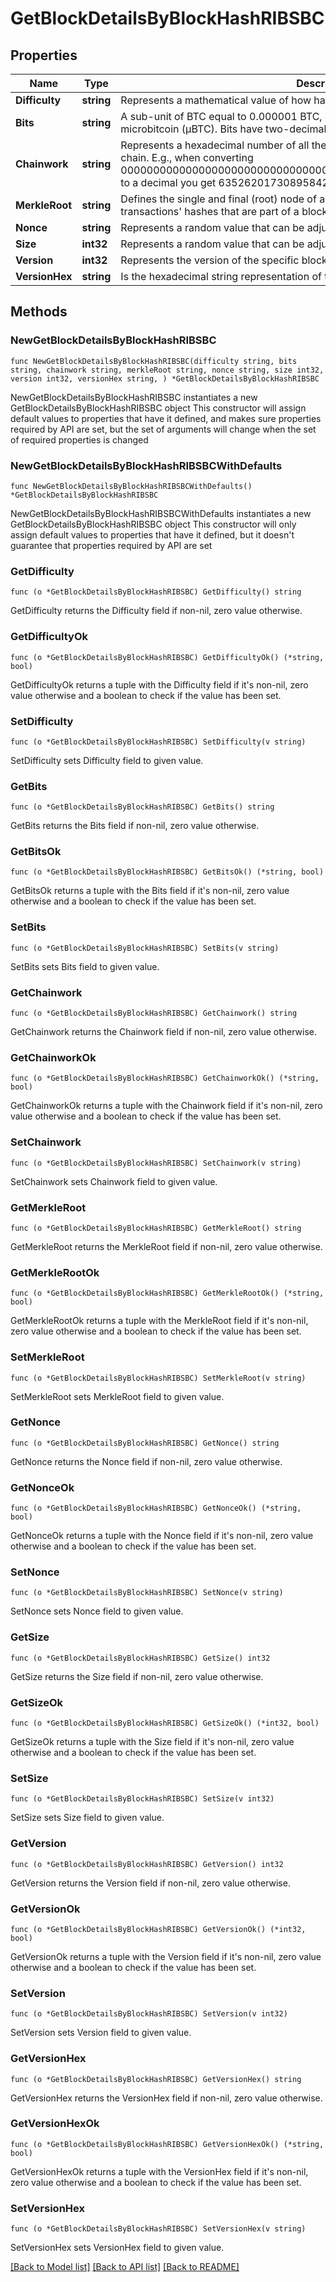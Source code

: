 # GetBlockDetailsByBlockHashRIBSBC

## Properties

Name | Type | Description | Notes
------------ | ------------- | ------------- | -------------
**Difficulty** | **string** | Represents a mathematical value of how hard it is to find a valid hash for this block. | 
**Bits** | **string** | A sub-unit of BTC equal to 0.000001 BTC, or 100 Satoshi, and is the same as microbitcoin (μBTC). Bits have two-decimal precision. | 
**Chainwork** | **string** | Represents a hexadecimal number of all the hashes necessary to produce the current chain. E.g., when converting 0000000000000000000000000000000000000000000086859f7a841475b236fd to a decimal you get 635262017308958427068157 hashes, or 635262 exahashes. | 
**MerkleRoot** | **string** | Defines the single and final (root) node of a Merkle tree. It is the combined hash of all transactions&#39; hashes that are part of a blockchain block. | 
**Nonce** | **string** | Represents a random value that can be adjusted to satisfy the Proof of Work. | 
**Size** | **int32** | Represents a random value that can be adjusted to satisfy the Proof of Work. | 
**Version** | **int32** | Represents the version of the specific block on the blockchain. | 
**VersionHex** | **string** | Is the hexadecimal string representation of the block&#39;s version. | 

## Methods

### NewGetBlockDetailsByBlockHashRIBSBC

`func NewGetBlockDetailsByBlockHashRIBSBC(difficulty string, bits string, chainwork string, merkleRoot string, nonce string, size int32, version int32, versionHex string, ) *GetBlockDetailsByBlockHashRIBSBC`

NewGetBlockDetailsByBlockHashRIBSBC instantiates a new GetBlockDetailsByBlockHashRIBSBC object
This constructor will assign default values to properties that have it defined,
and makes sure properties required by API are set, but the set of arguments
will change when the set of required properties is changed

### NewGetBlockDetailsByBlockHashRIBSBCWithDefaults

`func NewGetBlockDetailsByBlockHashRIBSBCWithDefaults() *GetBlockDetailsByBlockHashRIBSBC`

NewGetBlockDetailsByBlockHashRIBSBCWithDefaults instantiates a new GetBlockDetailsByBlockHashRIBSBC object
This constructor will only assign default values to properties that have it defined,
but it doesn't guarantee that properties required by API are set

### GetDifficulty

`func (o *GetBlockDetailsByBlockHashRIBSBC) GetDifficulty() string`

GetDifficulty returns the Difficulty field if non-nil, zero value otherwise.

### GetDifficultyOk

`func (o *GetBlockDetailsByBlockHashRIBSBC) GetDifficultyOk() (*string, bool)`

GetDifficultyOk returns a tuple with the Difficulty field if it's non-nil, zero value otherwise
and a boolean to check if the value has been set.

### SetDifficulty

`func (o *GetBlockDetailsByBlockHashRIBSBC) SetDifficulty(v string)`

SetDifficulty sets Difficulty field to given value.


### GetBits

`func (o *GetBlockDetailsByBlockHashRIBSBC) GetBits() string`

GetBits returns the Bits field if non-nil, zero value otherwise.

### GetBitsOk

`func (o *GetBlockDetailsByBlockHashRIBSBC) GetBitsOk() (*string, bool)`

GetBitsOk returns a tuple with the Bits field if it's non-nil, zero value otherwise
and a boolean to check if the value has been set.

### SetBits

`func (o *GetBlockDetailsByBlockHashRIBSBC) SetBits(v string)`

SetBits sets Bits field to given value.


### GetChainwork

`func (o *GetBlockDetailsByBlockHashRIBSBC) GetChainwork() string`

GetChainwork returns the Chainwork field if non-nil, zero value otherwise.

### GetChainworkOk

`func (o *GetBlockDetailsByBlockHashRIBSBC) GetChainworkOk() (*string, bool)`

GetChainworkOk returns a tuple with the Chainwork field if it's non-nil, zero value otherwise
and a boolean to check if the value has been set.

### SetChainwork

`func (o *GetBlockDetailsByBlockHashRIBSBC) SetChainwork(v string)`

SetChainwork sets Chainwork field to given value.


### GetMerkleRoot

`func (o *GetBlockDetailsByBlockHashRIBSBC) GetMerkleRoot() string`

GetMerkleRoot returns the MerkleRoot field if non-nil, zero value otherwise.

### GetMerkleRootOk

`func (o *GetBlockDetailsByBlockHashRIBSBC) GetMerkleRootOk() (*string, bool)`

GetMerkleRootOk returns a tuple with the MerkleRoot field if it's non-nil, zero value otherwise
and a boolean to check if the value has been set.

### SetMerkleRoot

`func (o *GetBlockDetailsByBlockHashRIBSBC) SetMerkleRoot(v string)`

SetMerkleRoot sets MerkleRoot field to given value.


### GetNonce

`func (o *GetBlockDetailsByBlockHashRIBSBC) GetNonce() string`

GetNonce returns the Nonce field if non-nil, zero value otherwise.

### GetNonceOk

`func (o *GetBlockDetailsByBlockHashRIBSBC) GetNonceOk() (*string, bool)`

GetNonceOk returns a tuple with the Nonce field if it's non-nil, zero value otherwise
and a boolean to check if the value has been set.

### SetNonce

`func (o *GetBlockDetailsByBlockHashRIBSBC) SetNonce(v string)`

SetNonce sets Nonce field to given value.


### GetSize

`func (o *GetBlockDetailsByBlockHashRIBSBC) GetSize() int32`

GetSize returns the Size field if non-nil, zero value otherwise.

### GetSizeOk

`func (o *GetBlockDetailsByBlockHashRIBSBC) GetSizeOk() (*int32, bool)`

GetSizeOk returns a tuple with the Size field if it's non-nil, zero value otherwise
and a boolean to check if the value has been set.

### SetSize

`func (o *GetBlockDetailsByBlockHashRIBSBC) SetSize(v int32)`

SetSize sets Size field to given value.


### GetVersion

`func (o *GetBlockDetailsByBlockHashRIBSBC) GetVersion() int32`

GetVersion returns the Version field if non-nil, zero value otherwise.

### GetVersionOk

`func (o *GetBlockDetailsByBlockHashRIBSBC) GetVersionOk() (*int32, bool)`

GetVersionOk returns a tuple with the Version field if it's non-nil, zero value otherwise
and a boolean to check if the value has been set.

### SetVersion

`func (o *GetBlockDetailsByBlockHashRIBSBC) SetVersion(v int32)`

SetVersion sets Version field to given value.


### GetVersionHex

`func (o *GetBlockDetailsByBlockHashRIBSBC) GetVersionHex() string`

GetVersionHex returns the VersionHex field if non-nil, zero value otherwise.

### GetVersionHexOk

`func (o *GetBlockDetailsByBlockHashRIBSBC) GetVersionHexOk() (*string, bool)`

GetVersionHexOk returns a tuple with the VersionHex field if it's non-nil, zero value otherwise
and a boolean to check if the value has been set.

### SetVersionHex

`func (o *GetBlockDetailsByBlockHashRIBSBC) SetVersionHex(v string)`

SetVersionHex sets VersionHex field to given value.



[[Back to Model list]](../README.md#documentation-for-models) [[Back to API list]](../README.md#documentation-for-api-endpoints) [[Back to README]](../README.md)


